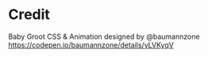 # Credit

Baby Groot CSS & Animation designed by @baumannzone
https://codepen.io/baumannzone/details/yLVKyqV
